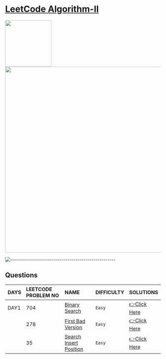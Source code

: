 # [LeetCode Algorithm-II](https://leetcode.com/study-plan/algorithm/?progress=fss6tkg)
<p float="left">
  <img src="https://assets.leetcode.com/study_plan/algorithm/cover.png" width="150" />
  <img src="https://upload.wikimedia.org/wikipedia/commons/0/0a/LeetCode_Logo_black_with_text.svg" width="600" /> 
</p>

![-----------------------------------------------------](https://raw.githubusercontent.com/andreasbm/readme/master/assets/lines/rainbow.png)

## Questions

| DAYS  | LEETCODE PROBLEM NO |  NAME                         |  DIFFICULTY  |   SOLUTIONS                                                    |
| :-----| :------------------ | :---------------------------- | :----------- |  :------------------------------------------------------------ |
| DAY1 | 704 | [Binary Search](https://leetcode.com/problems/binary-search/) | `Easy` | [👉Click Here](https://github.com/dhrupad17/Algorithm1_leetcode/blob/main/DAY1P1.md) |
|  | 278 | [First Bad Version](https://leetcode.com/problems/first-bad-version/) | `Easy` | [👉Click Here](https://github.com/dhrupad17/Algorithm1_leetcode/blob/main/DAY1P2.md) |
|  | 35 | [Search Insert Position](https://leetcode.com/problems/search-insert-position/) | `Easy` | [👉Click Here](https://github.com/dhrupad17/Algorithm1_leetcode/blob/main/DAY1P3.md) |
